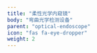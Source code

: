 ```yaml
---
title: "柔性光学内窥镜"
body: "弯曲光学检测设备"
parent: "optical-endoscope"
icon: "fas fa-eye-dropper"
weight: 2
---
```

